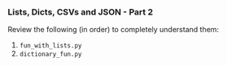 ### Lists, Dicts, CSVs and JSON - Part 2

Review the following (in order) to completely understand them:

1. `fun_with_lists.py`
2. `dictionary_fun.py`
